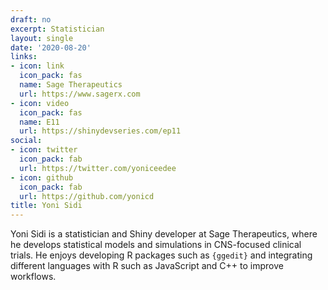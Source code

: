 ```yaml
---
draft: no
excerpt: Statistician
layout: single
date: '2020-08-20'
links:
- icon: link
  icon_pack: fas
  name: Sage Therapeutics
  url: https://www.sagerx.com
- icon: video
  icon_pack: fas
  name: E11
  url: https://shinydevseries.com/ep11
social:
- icon: twitter
  icon_pack: fab
  url: https://twitter.com/yoniceedee
- icon: github
  icon_pack: fab
  url: https://github.com/yonicd
title: Yoni Sidi
---
```


Yoni Sidi is a statistician and Shiny developer at Sage Therapeutics, where he develops statistical models and simulations in CNS-focused clinical trials. He enjoys developing R packages such as `{ggedit}` and integrating different languages with R such as JavaScript and C++ to improve workflows.
